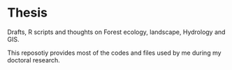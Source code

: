 # Thesis
Drafts, R scripts and thoughts on Forest ecology, landscape, Hydrology and GIS.

This reposotiy provides most of the codes and files used by me during my doctoral research.
